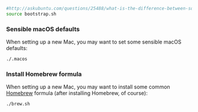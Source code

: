```bash
#http://askubuntu.com/questions/25488/what-is-the-difference-between-source-and-in-bash
source bootstrap.sh
```

### Sensible macOS defaults
When setting up a new Mac, you may want to set some sensible macOS defaults:

```bash
./.macos
```

### Install Homebrew formula

When setting up a new Mac, you may want to install some common [Homebrew](http://brew.sh/) formula (after installing Homebrew, of course):

```bash
./brew.sh
```

